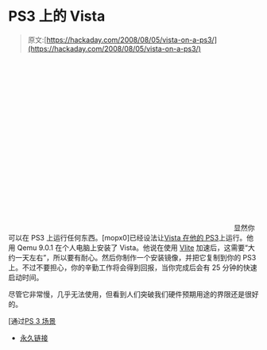 # PS3 上的 Vista

> 原文:[https://hackaday.com/2008/08/05/vista-on-a-ps3/](https://hackaday.com/2008/08/05/vista-on-a-ps3/)

<object width="450" height="344"><param name="movie" value="http://www.youtube.com/v/w-CrEAzpuxc&amp;hl=en&amp;fs=1"> <param name="allowFullScreen" value="true"></object> 
显然你可以在 PS3 上运行任何东西。[mopx0]已经设法让[Vista 在他的 PS3](http://www.ps3hax.net/other-misc/6037-tutorial-install-vista-ps3.html)上运行。他用 Qemu 9.0.1 在个人电脑上安装了 Vista。他说在使用 [Vlite](http://www.vlite.net/) 加速后，这需要“大约一天左右”，所以要有耐心。然后你制作一个安装镜像，并把它复制到你的 PS3 上。不过不要担心，你的辛勤工作将会得到回报，当你完成后会有 25 分钟的快速启动时间。

尽管它非常慢，几乎无法使用，但看到人们突破我们硬件预期用途的界限还是很好的。

[通过[PS 3 场景](http://www.ps3scene.com/news/static/VistarunningonPS3andmoreBD-Jhomebrew-1217907243.php)

*   [永久链接](http://www.ps3hax.net/other-misc/6037-tutorial-install-vista-ps3.html)